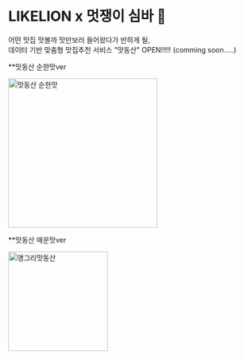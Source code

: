 # LIKELION  x  멋쟁이 심바 🦁
 
어떤 맛집 맛볼까 맛만보러 들어왔다가 반하게 될,  
데이터 기반 맞춤형 맛집추천 서비스 "맛동산" OPEN!!!!!   (comming soon.....)

**맛동산 순한맛ver

<img width="300" alt="맛동산 순한맛" src="https://user-images.githubusercontent.com/64953591/94344668-cd38ae80-005b-11eb-9ba0-05346fa6b161.png">

**맛동산 매운맛ver

<img width="200" alt="앵그리맛동산" src="https://user-images.githubusercontent.com/64953591/94344533-07ee1700-005b-11eb-936e-80eaf2d297d5.PNG">
